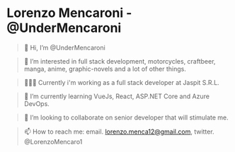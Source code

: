 # Lorenzo Mencaroni - @UnderMencaroni
> 👋 Hi, I’m @UnderMencaroni

> 👀 I’m interested in full stack development, motorcycles, craftbeer, manga, anime, graphic-novels and a lot of other things.

> 👨🏼‍💻 Currently i'm working as a full stack developer at Jaspit S.R.L.

> 🌱 I’m currently learning VueJs, React, ASP.NET Core and Azure DevOps.

> 💞️ I’m looking to collaborate on senior developer that will stimulate me.

> 📫 How to reach me: email. lorenzo.menca12@gmail.com, twitter. @LorenzoMencaro1

<!---
UnderMencaroni/UnderMencaroni is a ✨ special ✨ repository because its `README.md` (this file) appears on your GitHub profile.
You can click the Preview link to take a look at your changes.
--->
